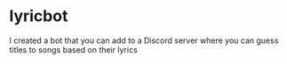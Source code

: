 # lyricbot
I created a bot that you can add to a Discord server where you can guess titles to songs based on their lyrics
